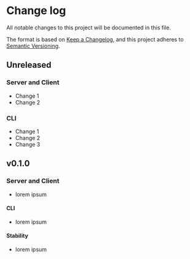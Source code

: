 # Change log

All notable changes to this project will be documented in this file.

The format is based on [Keep a Changelog](https://keepachangelog.com/en/1.0.0/), and this project adheres to [Semantic Versioning](https://semver.org/spec/v2.0.0.html).

## Unreleased

### Server and Client

* Change 1
* Change 2

### CLI

* Change 1
* Change 2
* Change 3

## v0.1.0

### Server and Client

* lorem ipsum

#### CLI

* lorem ipsum

#### Stability

* lorem ipsum
